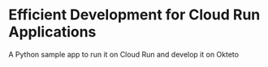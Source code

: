 # Efficient Development for Cloud Run Applications

A Python sample app to run it on Cloud Run and develop it on Okteto
